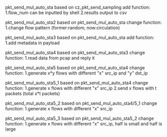 pkt_send_mul_auto_sta
  based on cz_pkt_send_sampling
  add function:
    1.flow_num can be inputted by shell
    2.results output to csv

pkt_send_mul_auto_sta2
  based on pkt_send_mul_auto_sta
  change function:
    1.change flow pattern (former:random; now:circulation)

pkt_send_mul_auto_sta3
  based on pkt_send_mul_auto_sta
  add function:
    1.add metadata in payload

pkt_send_mul_auto_sta4
  based on pkt_send_mul_auto_sta3
  change function:
    1.read data from pcap and reply it

pkt_send_mul_auto_sta5
  based on pkt_send_mul_auto_sta4
  change function:
    1.generate x*y flows with different "x" src_ip and "y" dst_ip

pkt_send_mul_auto_sta5_1
  based on pkt_send_mul_auto_sta4
  change function:
    1.generate x flows with different "x" src_ip
    2.send x flows with t packets (total x*t packets)

pkt_send_mul_auto_sta5_2
  based on pkt_send_mul_auto_sta4/5_1
  change function:
    1.generate x flows with different "x" src_ip

pkt_send_mul_auto_sta5_3
  based on pkt_send_mul_auto_sta5_2
  change function:
    1.generate x flows with different "x" src_ip, half is small and half is large